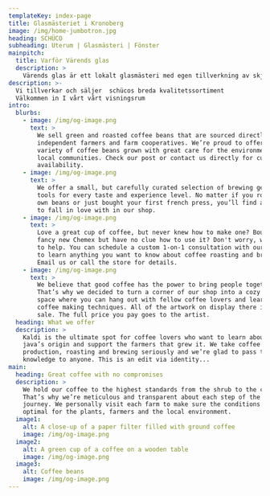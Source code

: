 ```yaml
---
templateKey: index-page
title: Glasmästeriet i Kronoberg
image: /img/home-jumbotron.jpg
heading: SCHÜCO
subheading: Uterum | Glasmästeri | Fönster
mainpitch:
  title: Varför Värends glas
  description: >
    Värends glas är ett lokalt glasmästeri med egen tillverkning av skjut- och fasadpartier. Vi arbetar i hela Kronobergs län, gör gärna hembesök och ger förslag på vad just du behöver. Varje hus är unikt och självklart bygger vi alltid kundanpassat utan extra tillägg. 
description: >-
  Vi tillverkar och säljer  schücos breda kvalitetssortiment
  Välkommen in I vårt vårt visningsrum
intro:
  blurbs:
    - image: /img/og-image.png
      text: >
        We sell green and roasted coffee beans that are sourced directly from
        independent farmers and farm cooperatives. We’re proud to offer a
        variety of coffee beans grown with great care for the environment and
        local communities. Check our post or contact us directly for current
        availability.
    - image: /img/og-image.png
      text: >
        We offer a small, but carefully curated selection of brewing gear and
        tools for every taste and experience level. No matter if you roast your
        own beans or just bought your first french press, you’ll find a gadget
        to fall in love with in our shop.
    - image: /img/og-image.png
      text: >
        Love a great cup of coffee, but never knew how to make one? Bought a
        fancy new Chemex but have no clue how to use it? Don't worry, we’re here
        to help. You can schedule a custom 1-on-1 consultation with our baristas
        to learn anything you want to know about coffee roasting and brewing.
        Email us or call the store for details.
    - image: /img/og-image.png
      text: >
        We believe that good coffee has the power to bring people together.
        That’s why we decided to turn a corner of our shop into a cozy meeting
        space where you can hang out with fellow coffee lovers and learn about
        coffee making techniques. All of the artwork on display there is for
        sale. The full price you pay goes to the artist.
  heading: What we offer
  description: >
    Kaldi is the ultimate spot for coffee lovers who want to learn about their
    java’s origin and support the farmers that grew it. We take coffee
    production, roasting and brewing seriously and we’re glad to pass that
    knowledge to anyone. This is an edit via identity...
main:
  heading: Great coffee with no compromises
  description: >
    We hold our coffee to the highest standards from the shrub to the cup.
    That’s why we’re meticulous and transparent about each step of the coffee’s
    journey. We personally visit each farm to make sure the conditions are
    optimal for the plants, farmers and the local environment.
  image1:
    alt: A close-up of a paper filter filled with ground coffee
    image: /img/og-image.png
  image2:
    alt: A green cup of a coffee on a wooden table
    image: /img/og-image.png
  image3:
    alt: Coffee beans
    image: /img/og-image.png
---
```



